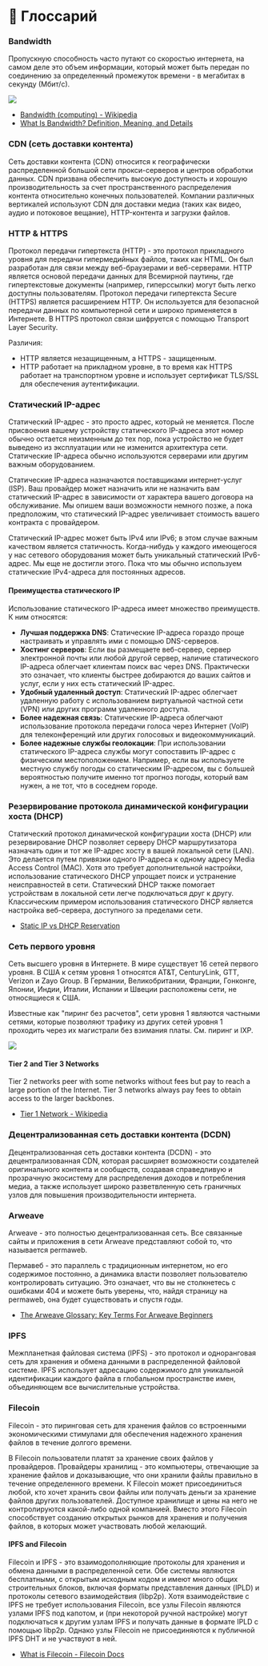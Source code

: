 # 🧱 Глоссарий

### Bandwidth

Пропускную способность часто путают со скоростью интернета, на самом деле это объем информации, который может быть передан по соединению за определенный промежуток времени - в мегабитах в секунду (Мбит/с).

![](./src/../../images/glossary/bandwidth.png)

- [Bandwidth (computing) - Wikipedia](https://en.wikipedia.org/wiki/Bandwidth_(computing))
- [What Is Bandwidth? Definition, Meaning, and Details](https://www.lifewire.com/what-is-bandwidth-2625809)

### CDN (сеть доставки контента)

Сеть доставки контента (CDN) относится к географически распределенной большой сети прокси-серверов и центров обработки данных. CDN призвана обеспечить высокую доступность и хорошую производительность за счет пространственного распределения контента относительно конечных пользователей. Компании различных вертикалей используют CDN для доставки медиа (таких как видео, аудио и потоковое вещание), HTTP-контента и загрузки файлов.

### HTTP & HTTPS

Протокол передачи гипертекста (HTTP) - это протокол прикладного уровня для передачи гипермедийных файлов, таких как HTML. Он был разработан для связи между веб-браузерами и веб-серверами. HTTP является основой передачи данных для Всемирной паутины, где гипертекстовые документы (например, гиперссылки) могут быть легко доступны пользователям. Протокол передачи гипертекста Secure (HTTPS) является расширением HTTP. Он используется для безопасной передачи данных по компьютерной сети и широко применяется в Интернете. В HTTPS протокол связи шифруется с помощью Transport Layer Security.

Различия:

- HTTP является незащищенным, а HTTPS - защищенным.
- HTTP работает на прикладном уровне, в то время как HTTPS работает на транспортном уровне и использует сертификат TLS/SSL для обеспечения аутентификации.

### Статический IP-адрес

Статический IP-адрес - это просто адрес, который не меняется. После присвоения вашему устройству статического IP-адреса этот номер обычно остается неизменным до тех пор, пока устройство не будет выведено из эксплуатации или не изменится архитектура сети. Статические IP-адреса обычно используются серверами или другим важным оборудованием.

Статические IP-адреса назначаются поставщиками интернет-услуг (ISP). Ваш провайдер может назначить или не назначить вам статический IP-адрес в зависимости от характера вашего договора на обслуживание. Мы опишем ваши возможности немного позже, а пока предположим, что статический IP-адрес увеличивает стоимость вашего контракта с провайдером.

Статический IP-адрес может быть IPv4 или IPv6; в этом случае важным качеством является статичность. Когда-нибудь у каждого имеющегося у нас сетевого оборудования может быть уникальный статический IPv6-адрес. Мы еще не достигли этого. Пока что мы обычно используем статические IPv4-адреса для постоянных адресов.

#### Преимущества статического IP

Использование статического IP-адреса имеет множество преимуществ. К ним относятся:

- **Лучшая поддержка DNS**: Статические IP-адреса гораздо проще настраивать и управлять ими с помощью DNS-серверов.
- **Хостинг серверов**: Если вы размещаете веб-сервер, сервер электронной почты или любой другой сервер, наличие статического IP-адреса облегчает клиентам поиск вас через DNS. Практически это означает, что клиенты быстрее добираются до ваших сайтов и услуг, если у них есть статический IP-адрес.
- **Удобный удаленный доступ**: Статический IP-адрес облегчает удаленную работу с использованием виртуальной частной сети (VPN) или других программ удаленного доступа.
- **Более надежная связь**: Статические IP-адреса облегчают использование протокола передачи голоса через Интернет (VoIP) для телеконференций или других голосовых и видеокоммуникаций.
- **Более надежные службы геолокации**: При использовании статического IP-адреса службы могут сопоставить IP-адрес с физическим местоположением. Например, если вы используете местную службу погоды со статическим IP-адресом, вы с большей вероятностью получите именно тот прогноз погоды, который вам нужен, а не тот, что в соседнем городе.

### Резервирование протокола динамической конфигурации хоста (DHCP)

Статический протокол динамической конфигурации хоста (DHCP) или резервирование DHCP позволяет серверу DHCP маршрутизатора назначать один и тот же IP-адрес хосту в вашей локальной сети (LAN). Это делается путем привязки одного IP-адреса к одному адресу Media Access Control (MAC). Хотя это требует дополнительной настройки, использование статического DHCP упрощает поиск и устранение неисправностей в сети. Статический DHCP также помогает устройствам в локальной сети легче подключаться друг к другу. Классическим примером использования статического DHCP является настройка веб-сервера, доступного за пределами сети.

- [Static IP vs DHCP Reservation](https://www.stephenwagner.com/2019/05/07/static-ip-vs-dhcp-reservation/)

### Сеть первого уровня

Сеть высшего уровня в Интернете. В мире существует 16 сетей первого уровня. В США к сетям уровня 1 относятся AT&T, CenturyLink, GTT, Verizon и Zayo Group. В Германии, Великобритании, Франции, Гонконге, Японии, Индии, Италии, Испании и Швеции расположены сети, не относящиеся к США.

Известные как "пиринг без расчетов", сети уровня 1 являются частными сетями, которые позволяют трафику из других сетей уровня 1 проходить через их магистрали без взимания платы. См. пиринг и IXP.

![](./src/../../images/glossary/internet_connectivity_distribution_core.svg)

#### Tier 2 and Tier 3 Networks

Tier 2 networks peer with some networks without fees but pay to reach a large portion of the Internet. Tier 3 networks always pay fees to obtain access to the larger backbones.

- [Tier 1 Network - Wikipedia](https://en.wikipedia.org/wiki/Tier_1_network)

### Децентрализованная сеть доставки контента (DCDN)

Децентрализованная сеть доставки контента (DCDN) - это децентрализованная CDN, которая расширяет возможности создателей оригинального контента и сообществ, создавая справедливую и прозрачную экосистему для распределения доходов и потребления медиа, а также использует широко разветвленную сеть граничных узлов для повышения производительности интернета.

### Arweave

Arweave - это полностью децентрализованная сеть. Все связанные сайты и приложения в сети Arweave представляют собой то, что называется permaweb.

Пермавеб - это параллель с традиционным интернетом, но его содержимое постоянно, а динамика власти позволяет пользователю контролировать ситуацию. Это означает, что вы не столкнетесь с ошибками 404 и можете быть уверены, что, найдя страницу на permaweb, она будет существовать и спустя годы.

- [The Arweave Glossary: Key Terms For Arweave Beginners](https://arweave.news/arweave-glossary/)

### IPFS

Межпланетная файловая система (IPFS) - это протокол и одноранговая сеть для хранения и обмена данными в распределенной файловой системе. IPFS использует адресацию содержимого для уникальной идентификации каждого файла в глобальном пространстве имен, объединяющем все вычислительные устройства.

### Filecoin

Filecoin - это пиринговая сеть для хранения файлов со встроенными экономическими стимулами для обеспечения надежного хранения файлов в течение долгого времени.

В Filecoin пользователи платят за хранение своих файлов у провайдеров. Провайдеры хранилищ - это компьютеры, отвечающие за хранение файлов и доказывающие, что они хранили файлы правильно в течение определенного времени. К Filecoin может присоединиться любой, кто хочет хранить свои файлы или получать деньги за хранение файлов других пользователей. Доступное хранилище и цены на него не контролируются какой-либо одной компанией. Вместо этого Filecoin способствует созданию открытых рынков для хранения и получения файлов, в которых может участвовать любой желающий.

#### IPFS and Filecoin

Filecoin и IPFS - это взаимодополняющие протоколы для хранения и обмена данными в распределенной сети. Обе системы являются бесплатными, с открытым исходным кодом и имеют много общих строительных блоков, включая форматы представления данных (IPLD) и протоколы сетевого взаимодействия (libp2p). Хотя взаимодействие с IPFS не требует использования Filecoin, все узлы Filecoin являются узлами IPFS под капотом, и (при некоторой ручной настройке) могут подключаться к другим узлам IPFS и получать данные в формате IPLD с помощью libp2p. Однако узлы Filecoin не присоединяются к публичной IPFS DHT и не участвуют в ней.

- [What is Filecoin - Filecoin Docs](https://docs.filecoin.io/about-filecoin/what-is-filecoin/)